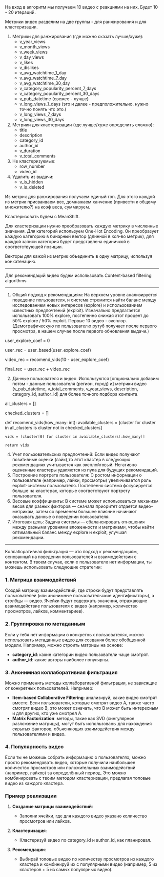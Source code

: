 
На вход в алгоритм мы получаем 10 видео с реакциями на них.
Будет 10 - 20 итераций.

Метрики видео разделим на две группы - для ранжирования и для кластеризации.

1. Метрики для ранжирования (где можно сказать лучше/хуже):
    - v_year_views
    - v_month_views
    - v_week_views
    - v_day_views
    - v_likes
    - v_dislikes
    - v_avg_watchtime_1_day
    - v_avg_watchtime_7_day
    - v_avg_watchtime_30_day
    - v_category_popularity_percent_7_days
    - v_category_popularity_percent_30_days
    - v_pub_datetime (свежее - лучше)
    - v_long_views_1_days (это и далее - предположительно. нужно точно понять что это.)
    - v_long_views_7_days
    - v_long_views_30_days
2. Метрики для кластеризации (где лучше/хуже определить сложно):
    - title
    - description
    - category_id
    - author_id
    - v_duration
    - v_total_comments
3. Не кластеризуемые:
    - row_number
    - video_id
4. Удалить из выдачи:
    - v_is_hidden
    - v_is_deleted

Из метрик для ранжирования получаем единый топ. Для этого каждой из метрик присваиваем вес, домнажаем ханчение (привести к общему множителю?) на коэф веса, суммируем.

Кластеризовать будем с MeanShift.

Для кластеризации нужно преобразовать каждую метрику в численные значения. Для категорий используем One-Hot Encoding. Он преобразует каждую категорию в бинарный вектор (длинной в кол-во метрик), для каждой записи категория будет представлена единичкой в соответствующей позиции.

Векторы для кажой из метрик объединить в одну матрицу, используя конкатенацию.

---

Для рекомендаций видео будем использовать Content-based filtering algorithms

---

1. Общий подход к рекомендациям:
На верхнем уровне анализируется поведение пользователя, и система стремится найти баланс между исследованием новых интересов (explore) и использованием известных предпочтений (exploit).
Изначально предлагается использовать 100% explore, постепенно снижая этот процент до 50% explore / 50% exploit.
Первые 10 видео - эксплор. (Демографическую по пользователю рутуб получает после первого просмотра, в нашем случае после первого обновления выдачи.)

user_explore_coef = 0

user_rec = user_based(user_explore_coef)

video_rec = recomend_vids(10 - user_explore_coef)

final_rec = user_rec + video_rec


2. Данные пользователя и видео:
Используются [опционально добавим потом - данные пользователя (регион, город) и] метрики видео (v_pub_datetime, v_total_comments, v_year_views, description, category_id, author_id) для более точного подбора контента.


all_clusters = []

checked_clusters = []

def recomend_vids(how_many: int):
    available_clusters = [cluster for cluster in all_clusters is cluster not in checked_clusters]

    vids = [cluster[0] for cluster in available_clusters[:how_many]]

    return vids

4. Учет пользовательских предпочтений:
Если видео получают позитивные оценки (лайк),то этот кластер в следующих рекомендациях учитывается как эксплойтовый.
Негативно оцененные кластеры удаляются из пула для будущих рекомендаций.
5. Построение портрета пользователя:
С ростом информации о пользователе (например, лайки, просмотры) увеличивается роль exploit-системы пользователя.
Постепенно система фокусируется больше на кластерах, которые соответствуют портрету пользователя.
6. Весовые коэффициенты:
В системе может использоваться механизм весов для разных факторов — сначала приоритет отдается видео-метрикам, затем со временем большее влияние начинают оказывать данные о поведении пользователя.
7. Итоговая цель:
Задача системы — сбалансировать отношения между разными уровнями вложенности и метриками, чтобы найти оптимальный баланс между explore и exploit, улучшая рекомендации.

---

Коллаборативная фильтрация — это подход к рекомендациям, основанный на поведении пользователей и взаимодействии с контентом. В твоем случае, если о пользователе нет информации, ты можешь использовать следующие стратегии:

### 1. **Матрица взаимодействий**
Создай матрицу взаимодействий, где строки будут представлять пользователей (или анонимные пользовательские идентификаторы), а столбцы — видео. Ячейки будут содержать значения, отражающие взаимодействие пользователя с видео (например, количество просмотров, лайков, комментариев).

### 2. **Группировка по метаданным**
Если у тебя нет информации о конкретных пользователях, можно использовать метаданные видео для создания более обобщенной модели. Например, можно строить матрицы на основе:
- **category_id**: какие категории видео пользователи чаще смотрят.
- **author_id**: какие авторы наиболее популярны.

### 3. **Анонимная коллаборативная фильтрация**
Можно применить методы коллаборативной фильтрации, не зависящие от конкретных пользователей. Например:
- **Item-based Collaborative Filtering**: анализируй, какие видео смотрят вместе. Если пользователи, которые смотрят видео A, также часто смотрят видео B, это может означать, что B может быть интересным и для других, кто уже смотрел A.
- **Matrix Factorization**: методы, такие как SVD (сингулярное разложение матрицы), могут быть использованы для нахождения скрытых факторов, объясняющих взаимодействия между пользователями и видео.

### 4. **Популярность видео**
Если ты не можешь собрать информацию о пользователях, можно просто рекомендовать видео, которые получили наибольшее количество просмотров или положительных взаимодействий (например, лайков) за определённый период. Это можно комбинировать с твоим методом кластеризации, предлагая топовые видео из каждого кластера.

### Пример реализации
1. **Создание матрицы взаимодействий**:
   - Заполни ячейки, где для каждого видео указано количество просмотров или лайков.

2. **Кластеризация**:
   - Кластеризуй видео по category_id и author_id, как планировал.

3. **Рекомендации**:
   - Выбирай топовые видео по количеству просмотров из каждого кластера и комбинируй их с популярными видео (например, 5 из кластеров + 5 из самых популярных видео).
